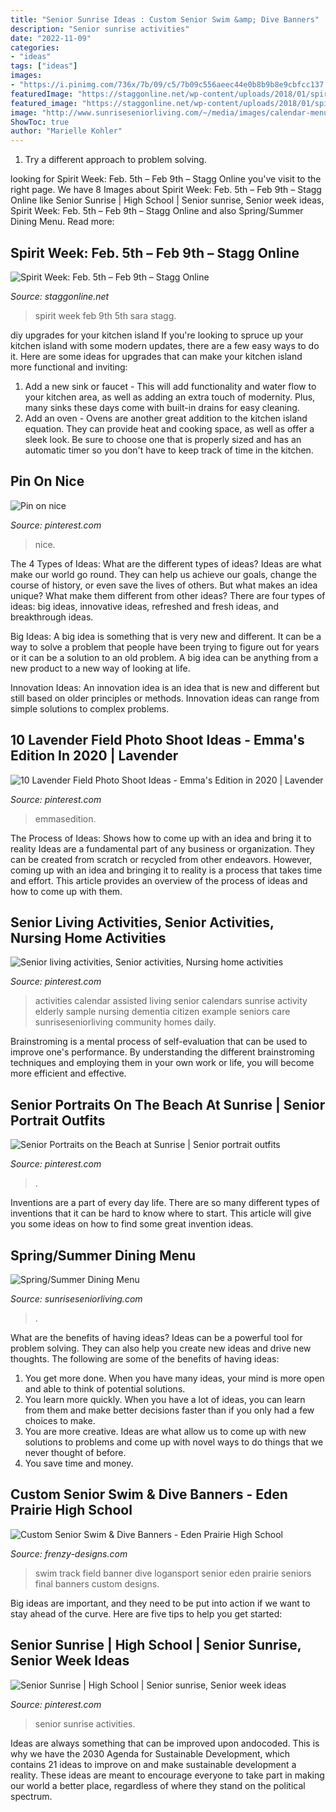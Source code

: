 ```yaml
---
title: "Senior Sunrise Ideas : Custom Senior Swim &amp; Dive Banners"
description: "Senior sunrise activities"
date: "2022-11-09"
categories:
- "ideas"
tags: ["ideas"]
images:
- "https://i.pinimg.com/736x/7b/09/c5/7b09c556aeec44e0b8b9b8e9cbfcc137.jpg"
featuredImage: "https://staggonline.net/wp-content/uploads/2018/01/spirit-week-thr_27417722-1-449x900.png"
featured_image: "https://staggonline.net/wp-content/uploads/2018/01/spirit-week-thr_27417722-1-449x900.png"
image: "http://www.sunriseseniorliving.com/~/media/images/calendar-menu2013.jpg?la=en"
ShowToc: true
author: "Marielle Kohler"
---
```



1. Try a different approach to problem solving.

	

		
looking for Spirit Week: Feb. 5th – Feb 9th – Stagg Online you've visit to the right page. We have 8 Images about Spirit Week: Feb. 5th – Feb 9th – Stagg Online like Senior Sunrise | High School | Senior sunrise, Senior week ideas, Spirit Week: Feb. 5th – Feb 9th – Stagg Online and also Spring/Summer Dining Menu. Read more:
		
    
## Spirit Week: Feb. 5th – Feb 9th – Stagg Online

<img loading=lazy src="https://staggonline.net/wp-content/uploads/2018/01/spirit-week-thr_27417722-1-449x900.png" onerror="this.onerror=null;this.src='https://tse1.mm.bing.net/th?id=OIP.e60MuokTaWYF5-KlQ35_AwAAAA&amp;pid=15.1';" alt="Spirit Week: Feb. 5th – Feb 9th – Stagg Online">

_Source: staggonline.net_

>spirit week feb 9th 5th sara stagg. 

	

diy upgrades for your kitchen island
If you're looking to spruce up your kitchen island with some modern updates, there are a few easy ways to do it. Here are some ideas for upgrades that can make your kitchen island more functional and inviting: 
1. Add a new sink or faucet - This will add functionality and water flow to your kitchen area, as well as adding an extra touch of modernity. Plus, many sinks these days come with built-in drains for easy cleaning. 
2. Add an oven - Ovens are another great addition to the kitchen island equation. They can provide heat and cooking space, as well as offer a sleek look. Be sure to choose one that is properly sized and has an automatic timer so you don't have to keep track of time in the kitchen. 

    
## Pin On Nice

<img loading=lazy src="https://i.pinimg.com/736x/05/fd/cf/05fdcf5ae09a3d1d71a804d6c7e1f695.jpg" onerror="this.onerror=null;this.src='https://tse2.mm.bing.net/th?id=OIP.21mQQLsYUE-urWbxQrgG4gHaL-&amp;pid=15.1';" alt="Pin on nice">

_Source: pinterest.com_

>nice. 

	

The 4 Types of Ideas: What are the different types of ideas?
Ideas are what make our world go round. They can help us achieve our goals, change the course of history, or even save the lives of others. But what makes an idea unique? What make them different from other ideas?
There are four types of ideas: big ideas, innovative ideas, refreshed and fresh ideas, and breakthrough ideas.

Big Ideas: A big idea is something that is very new and different. It can be a way to solve a problem that people have been trying to figure out for years or it can be a solution to an old problem. A big idea can be anything from a new product to a new way of looking at life.

Innovation Ideas: An innovation idea is an idea that is new and different but still based on older principles or methods. Innovation ideas can range from simple solutions to complex problems.

    
## 10 Lavender Field Photo Shoot Ideas - Emma&#039;s Edition In 2020 | Lavender

<img loading=lazy src="https://i.pinimg.com/736x/cf/f8/83/cff883e5b651dad6e39043c2b0c8f916.jpg" onerror="this.onerror=null;this.src='https://tse2.mm.bing.net/th?id=OIP.lYbMC55o_UHcXyaC0hgAAgHaLF&amp;pid=15.1';" alt="10 Lavender Field Photo Shoot Ideas - Emma&#039;s Edition in 2020 | Lavender">

_Source: pinterest.com_

>emmasedition. 

	

The Process of Ideas: Shows how to come up with an idea and bring it to reality
Ideas are a fundamental part of any business or organization. They can be created from scratch or recycled from other endeavors. However, coming up with an idea and bringing it to reality is a process that takes time and effort. This article provides an overview of the process of ideas and how to come up with them.

    
## Senior Living Activities, Senior Activities, Nursing Home Activities

<img loading=lazy src="https://i.pinimg.com/originals/de/51/a5/de51a59674d71b8fd24628569aeaf25b.jpg" onerror="this.onerror=null;this.src='https://tse2.mm.bing.net/th?id=OIP.LEWdUTITEUogg2Zn_V7g3AHaFu&amp;pid=15.1';" alt="Senior living activities, Senior activities, Nursing home activities">

_Source: pinterest.com_

>activities calendar assisted living senior calendars sunrise activity elderly sample nursing dementia citizen example seniors care sunriseseniorliving community homes daily. 

	

Brainstroming is a mental process of self-evaluation that can be used to improve one's performance. By understanding the different brainstroming techniques and employing them in your own work or life, you will become more efficient and effective.

    
## Senior Portraits On The Beach At Sunrise | Senior Portrait Outfits

<img loading=lazy src="https://i.pinimg.com/736x/7b/09/c5/7b09c556aeec44e0b8b9b8e9cbfcc137.jpg" onerror="this.onerror=null;this.src='https://tse1.mm.bing.net/th?id=OIP.8EaZuDY6QqAGbyWXQ_PnKQHaLG&amp;pid=15.1';" alt="Senior Portraits on the Beach at Sunrise | Senior portrait outfits">

_Source: pinterest.com_

>. 

	

Inventions are a part of every day life. There are so many different types of inventions that it can be hard to know where to start. This article will give you some ideas on how to find some great invention ideas.

    
## Spring/Summer Dining Menu

<img loading=lazy src="http://www.sunriseseniorliving.com/~/media/images/calendar-menu2013.jpg?la=en" onerror="this.onerror=null;this.src='https://tse3.mm.bing.net/th?id=OIP.DBVeuc3mrmJ558GfiaSTVgHaE3&amp;pid=15.1';" alt="Spring/Summer Dining Menu">

_Source: sunriseseniorliving.com_

>. 

	

What are the benefits of having ideas?
Ideas can be a powerful tool for problem solving. They can also help you create new ideas and drive new thoughts. The following are some of the benefits of having ideas: 
1. You get more done. When you have many ideas, your mind is more open and able to think of potential solutions. 
2. You learn more quickly. When you have a lot of ideas, you can learn from them and make better decisions faster than if you only had a few choices to make. 
3. You are more creative. Ideas are what allow us to come up with new solutions to problems and come up with novel ways to do things that we never thought of before. 
4. You save time and money.

    
## Custom Senior Swim &amp; Dive Banners - Eden Prairie High School

<img loading=lazy src="http://www.frenzy-designs.com/store/sc_images/products/1008_image.jpg" onerror="this.onerror=null;this.src='https://tse2.mm.bing.net/th?id=OIP.894ikjNFkNnU0-Hr_cBdFgAAAA&amp;pid=15.1';" alt="Custom Senior Swim &amp; Dive Banners - Eden Prairie High School">

_Source: frenzy-designs.com_

>swim track field banner dive logansport senior eden prairie seniors final banners custom designs. 

	

Big ideas are important, and they need to be put into action if we want to stay ahead of the curve. Here are five tips to help you get started: 

    
## Senior Sunrise | High School | Senior Sunrise, Senior Week Ideas

<img loading=lazy src="https://i.pinimg.com/736x/6e/02/44/6e0244528e3b5214789e0b75b57a2b92--high-schools-sunrises.jpg" onerror="this.onerror=null;this.src='https://tse3.mm.bing.net/th?id=OIP.3ojEMYPx6z4A-Q9PahC_AgHaJQ&amp;pid=15.1';" alt="Senior Sunrise | High School | Senior sunrise, Senior week ideas">

_Source: pinterest.com_

>senior sunrise activities. 

	

Ideas are always something that can be improved upon andocoded. This is why we have the 2030 Agenda for Sustainable Development, which contains 21 ideas to improve on and make sustainable development a reality. These ideas are meant to encourage everyone to take part in making our world a better place, regardless of where they stand on the political spectrum.

